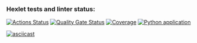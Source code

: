 ### Hexlet tests and linter status:
[![Actions Status](https://github.com/pilgrim-nord/python-project-50/actions/workflows/hexlet-check.yml/badge.svg)](https://github.com/pilgrim-nord/python-project-50/actions) 
[![Quality Gate Status](https://sonarcloud.io/api/project_badges/measure?project=pilgrim-nord_python-project-50&metric=alert_status)](https://sonarcloud.io/summary/new_code?id=pilgrim-nord_python-project-50) 
[![Coverage](https://sonarcloud.io/api/project_badges/measure?project=pilgrim-nord_python-project-50&metric=coverage)](https://sonarcloud.io/summary/new_code?id=pilgrim-nord_python-project-50) 
[![Python application](https://github.com/pilgrim-nord/python-project-50/actions/workflows/python-app.yml/badge.svg)](https://github.com/pilgrim-nord/python-project-50/actions/workflows/python-app.yml)





[![asciicast](https://asciinema.org/a/9ibRpiRBHvLsI3YGGR1TKiFcv.svg)](https://asciinema.org/a/9ibRpiRBHvLsI3YGGR1TKiFcv)

